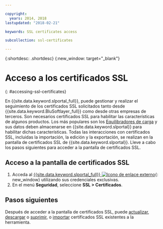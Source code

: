 ```yaml
---

copyright:
  years: 2014, 2018
lastupdated: "2018-02-21"

keywords: SSL certificates access

subcollection: ssl-certificates

---
```


{:shortdesc: .shortdesc}
{:new_window: target="_blank"}

# Acceso a los certificados SSL
{: #accessing-ssl-certificates}

En {{site.data.keyword.slportal_full}}, puede gestionar y realizar el seguimiento de los certificados SSL solicitados tanto desde {{site.data.keyword.BluSoftlayer_full}} como desde otras empresas de terceros. Son necesarios certificados SSL para habilitar las características de algunos productos. Los más populares son los [Equilibradores de carga](/docs/infrastructure/local-load-balancer?topic=local-load-balancer-getting-started-with-local-load-balancer) y sus datos deben almacenarse en {{site.data.keyword.slportal}} para habilitar dichas características. Todas las interacciones con certificados SSL, incluidas la importación, la edición y la exportación, se realizan en la pantalla de certificados SSL de {{site.data.keyword.slportal}}. Lleve a cabo los pasos siguientes para acceder a la pantalla de certificados SSL.

## Acceso a la pantalla de certificados SSL

1. Acceda al [{{site.data.keyword.slportal_full}} ![Icono de enlace externo](../../icons/launch-glyph.svg "Icono de enlace externo")](https://control.softlayer.com/){: new_window} utilizando sus credenciales exclusivas.
2. En el menú **Seguridad**, seleccione **SSL > Certificados**.

## Pasos siguientes

Después de acceder a la pantalla de certificados SSL, puede [actualizar](/docs/infrastructure/ssl-certificates?topic=ssl-certificates-viewing-and-updating-ssl-certificates), [descargar](/docs/infrastructure/ssl-certificates?topic=ssl-certificates-downloading-ssl-certificate-details) o [suprimir](/docs/infrastructure/ssl-certificates?topic=ssl-certificates-deleting-ssl-certificates), o [importar](/docs/infrastructure/ssl-certificates?topic=ssl-certificates-importing-ssl-certificates) certificados SSL existentes a la herramienta.
